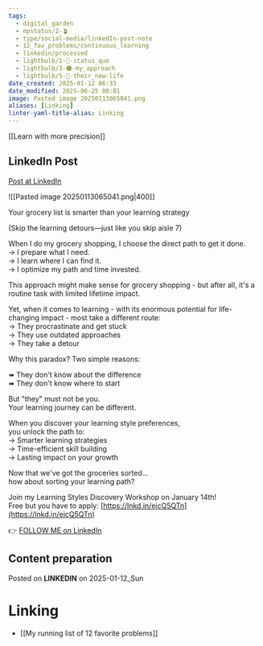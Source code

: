 ```yaml
---
tags:
  - digital_garden
  - epstatus/2-🪴
  - type/social-media/linkedIn-post-note
  - 12_fav_problems/continuous_learning
  - linkedin/processed
  - lightbulb/1-🔴-status_quo
  - lightbulb/3-🟠-my_approach
  - lightbulb/5-🔵-their_new-life
date_created: 2025-01-12 06:33
date_modified: 2025-06-25 00:01
image: Pasted image 20250113065041.png
aliases: [Linking]
linter-yaml-title-alias: Linking
---
```

[[Learn with more precision]]

## LinkedIn Post

[Post at LinkedIn](https://www.linkedin.com/posts/sebastiankamilli_your-grocery-list-is-smarter-than-your-learning-activity-7284101826126204929-FZ2R?utm_source=share&utm_medium=member_desktop)

![[Pasted image 20250113065041.png|400]]
  
Your grocery list is smarter than your learning strategy  
  
(Skip the learning detours—just like you skip aisle 7)  
  
When I do my grocery shopping, I choose the direct path to get it done.  
→ I prepare what I need.  
→ I learn where I can find it.  
→ I optimize my path and time invested.  
  
This approach might make sense for grocery shopping - but after all, it's a routine task with limited lifetime impact.  
  
Yet, when it comes to learning - with its enormous potential for life-changing impact - most take a different route:  
→ They procrastinate and get stuck  
→ They use outdated approaches  
→ They take a detour  
  
Why this paradox? Two simple reasons:  
  
➠ They don't know about the difference  
➠ They don't know where to start  
  
But "they" must not be you.  
Your learning journey can be different.  
  
When you discover your learning style preferences,  
you unlock the path to:  
→ Smarter learning strategies  
→ Time-efficient skill building  
→ Lasting impact on your growth  
  
Now that we've got the groceries sorted...  
how about sorting your learning path?  
  
Join my Learning Styles Discovery Workshop on January 14th!  
Free but you have to apply: [https://lnkd.in/ejcQ5QTn](https://lnkd.in/ejcQ5QTn)

👉 [FOLLOW ME on LinkedIn](https://www.linkedin.com/comm/mynetwork/discovery-see-all?usecase=PEOPLE_FOLLOWS&followMember=sebastiankamilli)

## Content preparation

Posted on **LINKEDIN** on 2025-01-12_Sun

# Linking

+ [[My running list of 12 favorite problems]]